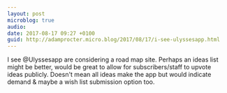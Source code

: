 ```yaml
---
layout: post
microblog: true
audio: 
date: 2017-08-17 09:27 +0100
guid: http://adamprocter.micro.blog/2017/08/17/i-see-ulyssesapp.html
---
```

I see @Ulyssesapp are considering a road map site. Perhaps an ideas list might be better, would be great to allow for subscribers/staff to upvote ideas publicly. Doesn't mean all ideas make the app but would indicate demand & maybe a wish list submission option too.
